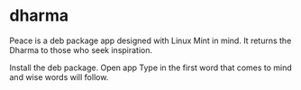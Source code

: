 # dharma
Peace is a deb package app designed with Linux Mint in mind. It returns the Dharma to those who seek inspiration.

Install the deb package.
Open app
Type in the first word that comes to mind and wise words will follow.
